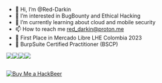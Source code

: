 - 👋 Hi, I’m @Red-Darkin
- 👀 I’m interested in BugBounty and Ethical Hacking
- 🌱 I’m currently learning about cloud and mobile security
- 📫 How to reach me red_darkin@proton.me
- 🥷 First Place in Mercado Libre LHE Colombia 2023
- 🥷 BurpSuite Certified Practitioner (BSCP)

<!---
Red-Darkin/Red-Darkin is a ✨ special ✨ repository because its `README.md` (this file) appears on your GitHub profile.
You can click the Preview link to take a look at your changes.
--->
<img src="https://api.accredible.com/v1/frontend/credential_website_embed_image/badge/79661787"><img src="https://api.accredible.com/v1/frontend/credential_website_embed_image/badge/79657742"><img src="https://api.accredible.com/v1/frontend/credential_website_embed_image/badge/87473650"><img src="https://api.accredible.com/v1/frontend/credential_website_embed_image/badge/109613361">

<br>
<a href="https://www.buymeacoffee.com/red.darkin" target="_blank">
    <img src="https://img.buymeacoffee.com/button-api/?text=Buy me a HackBeer&emoji=&slug=red.darkin&button_colour=FFDD00&font_colour=000000&font_family=Arial&outline_colour=000000&coffee_colour=ffffff" alt="Buy Me a HackBeer">
</a>
</br>
